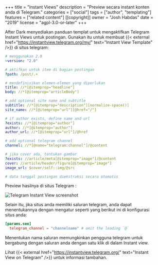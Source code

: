 +++
title = "Instant Views"
description = "Preview secara instant konten anda di Telegram."
categories = ["social"]
tags = ["author", "templating"]
features = ["related content"]
[[copyright]]
  owner = "Josh Habdas"
  date = "2019"
  license = "agpl-3.0-or-later"
+++

After Dark menyediakan panduan templat untuk mengaktifkan Telegram Instant Views untuk postingan. Gunakan itu untuk membuat {{< external href="https://instantview.telegram.org/my/" text="Instant View Template" />}} di situs telegram:

```yaml
# menggunakan 2.0
~version: "2.0"

# aktifkan untuk item di bagian postingan
?path: /post/.+

# mendefinisikan elemen-elemen yang diperlukan
title: //*[@itemprop="headline"]
body: //*[@itemprop="articleBody"]

# add optional site name and subtitle
subtitle: //*[@itemprop="description"][normalize-space()]
site_name: //*[@itemprop="url"][@href="/"]

# if author exists, define name and url
?exists: //*[@itemprop="author"]
author: //*[@itemprop="author"]
author_url: //*[@itemprop="url"]/@href

# add optional telegram channel
channel: //*[@name="telegram:channel"]/@content

# jika cover ada, tentukan gambar
?exists: //article/meta[@itemprop="image"]/@content
cover: //article/header/figure[@itemprop="image"]
image_url: $cover/self::img/@src

# data tanggal postingan diekstraksi secara otomatis
```

Preview hasilnya di situs Telegram :

![Telegram Instant View screenshot](/images/feature-instant-view-fs8.png "Example Telegram Instant View for After Dark")

Selain itu, jika situs anda memiliki saluran telegram, anda dapat menentukannya dengan mengatur seperti yang berikut ini di konfigurasi situs anda:

```toml
[params.seo]
  telegram_channel = "channelname" # omit the leading `@`
```

Menentukan nama saluran memungkinkan pengguna telegram untuk bergabung dengan saluran anda dengan satu klik di dalam Instant view.

Lihat {{< external href="https://instantview.telegram.org/" text="Instant View on Telegram" />}} untuk informasi tambahan.
